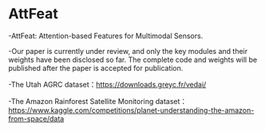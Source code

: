 # AttFeat
-AttFeat: Attention-based Features for Multimodal Sensors.

-Our paper is currently under review, and only the key modules and their weights have been disclosed so far. The complete code and weights will be published after the paper is accepted for publication.

-The Utah AGRC dataset：https://downloads.greyc.fr/vedai/

-The Amazon Rainforest Satellite Monitoring dataset：https://www.kaggle.com/competitions/planet-understanding-the-amazon-from-space/data

